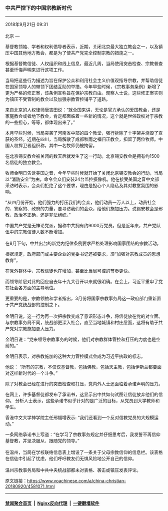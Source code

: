 ### 中共严控下的中国宗教新时代
------------------------

<div class="published">
 <span class="date" title="中国时间">
  <time datetime="2018-09-21T09:31:18+08:00">
   2018年9月21日 09:31
  </time>
 </span>
</div>
<br/>
<div class="wsw">
 <span class="dateline">
  北京 —
 </span>
 <p>
  基督教领袖、学者和权利倡导者表示，近期，关闭北京最大独立教会之一，以及镇压中国其他地方教会，都是为了使共产党完全控制宗教的措施之一。
 </p>
 <p>
  根据基督教信徒、人权组织和线上信息，最近几周，当局使用突击检查、宗教普查甚至忏悔声明来进行这项工作。
 </p>
 <p>
  当局把这些行为描述为旨在保护公众和利用社会主义价值观指导宗教，并帮助信徒在国家领导人的带领下团结互助的举措。今年早些时候，《宗教事务条例》新增了更为严格的修正案，该条例宣称旨在保护宗教自由。观察人士说，这些修正案实则为镇压不受管制的教会以及加强宗教管控铺平了道路。
 </p>
 <p>
  来自北京的人权律师唐吉田说：“就全国来讲，无论是官方承认的爱国教会，还是家庭教会或者地下教会，肯定都面临着一些新的情况，这个就是世俗政权对于宗教的一些担心，等等，都体现出来了。”
 </p>
 <p>
  本月早些时候，当局突袭了河南省中部的四个教堂，强行拆除了十字架并烧毁了查获的圣经。近期在四川，当局解散了成都秋雨之福归正教会，扣留了两位牧师。中国人权捍卫者组织称，其中一名牧师仍被拘留。
 </p>
 <p>
  在北京锡安教会被关闭的数天后就发生了这一行动。北京锡安教会是拥有约1500名信徒的独立教会。
 </p>
 <p>
  牧师金明日告诉美国之音，今年早些时候就开始了关闭北京锡安教会的行动，当局以“消防安全”为由，命令会众们安装24台监控摄像机。他在接受美国之音中文部采访时表示，会众们拒绝了这个要求，理由是担心个人隐私及其对教堂氛围的影响。
 </p>
 <p>
  “从四月份开始，他们强力的打压我们的会众，他们动员一万人以上，动员社会的、警察的、政府的力量，要寻访我们的会众，给他们施加压力。说锡安教会是邪教，政治不正确，还是非法组织。”
 </p>
 <p>
  中国共产党是无神论党派，据称中共拥有约9000万党员。但是近年来，共产党队伍中的宗教信徒人数不断增加。
  <br/>
  <br/>
  在8月下旬，中共出台的新党内纪律条例要求严格处理影响国家团结的宗教活动。
 </p>
 <p>
  根据规定，政府部门或主要企业的党委书记还被要求，须“加强对宗教成员的思想教育”。
 </p>
 <p>
  在党外群体中，宗教信徒也在增加，甚至比当局可控的节奏更快。
 </p>
 <p>
  而领导阶层对此的回应自去年十九大召开以来就很明确。在会上，习近平重申了党在社会各方面的主导地位。
 </p>
 <p>
  更重要的是，宗教领袖和学者指出，3月份将国家宗教事务局这一政府部门重新置于共产党统战部的控制之下。
  <br/>
  <br/>
  金明日说，这一行为再一次把宗教变成了意识形态斗争，将信徒放在党的对立面。与宗教事务局不同，统战部更深入社会，直至当地城镇和村庄层面，这将有助于共产党对宗教施加更大压力。
 </p>
 <p>
  金明日说：“党来领导宗教事务的时候，他们对宗教群体管控和打压的力度也是空前的。”
 </p>
 <p>
  金明日表示，对宗教施加的这种大力管控模式会成为习近平执政的标志。
 </p>
 <p>
  他说： “所有的宗教，不仅仅基督教，包括佛教，包括天主教，包括伊斯兰都要面对这样新时代的一个斗争。”
 </p>
 <p>
  除了对教会已经在进行的突击检查和打压，党内外人士还面临着承诺声明的压力。
 </p>
 <p>
  在网上，许多基督徒都发布了承诺书，这显示出中共如何试图让信徒放弃他们的信仰。 分析人士表示，这些承诺书似乎针对的是广泛的目标，从党员到大学教师和学生。
 </p>
 <p>
  香港中文大学神学院主任邢福增表示: “我们还看到一个反对信教党员的大规模运动。”
 </p>
 <p>
  一条网络承诺书上写道：“在学习了宗教事务规定并仔细思考后，我发誓不再信仰基督教，并坚决服从、跟随党的领导。”
  <br/>
  <br/>
  在温州，当局在学校联络信息表上增设了一条关于父母宗教信仰的信息栏。该表格在信徒中引起了忧虑，他们呼吁教友们无惧风险地公开自己的信仰。
  <br/>
  <br/>
  温州宗教事务局和中共中央统战部都未对表格、袭击或镇压发表评论。
 </p>
 <p>
 </p>
</div>

原文链接：https://www.voachinese.com/a/china-christian-20180920/4581071.html


------------------------
#### [禁闻聚合首页](https://github.com/gfw-breaker/banned-news/blob/master/README.md) &nbsp;|&nbsp; [Nginx反向代理](https://github.com/gfw-breaker/open-proxy/blob/master/README.md) &nbsp;|&nbsp;  [一键翻墙软件](https://github.com/gfw-breaker/nogfw/blob/master/README.md)